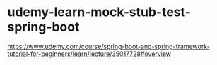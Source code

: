 # udemy-learn-mock-stub-test-spring-boot

https://www.udemy.com/course/spring-boot-and-spring-framework-tutorial-for-beginners/learn/lecture/35017728#overview